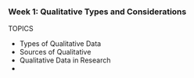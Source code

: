 ### Week 1: Qualitative Types and Considerations

TOPICS
- Types of Qualitative Data
- Sources of Qualitative
- Qualitative Data in Research
- 

